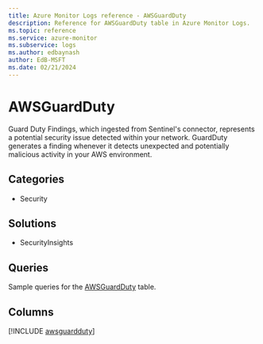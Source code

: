 ```yaml
---
title: Azure Monitor Logs reference - AWSGuardDuty
description: Reference for AWSGuardDuty table in Azure Monitor Logs.
ms.topic: reference
ms.service: azure-monitor
ms.subservice: logs
ms.author: edbaynash
author: EdB-MSFT
ms.date: 02/21/2024
---
```


# AWSGuardDuty

Guard Duty Findings, which ingested from Sentinel's connector, represents a potential security issue detected within your network. GuardDuty generates a finding whenever it detects unexpected and potentially malicious activity in your AWS environment.


## Categories

- Security

## Solutions

- SecurityInsights

## Queries

 Sample queries for the [AWSGuardDuty](/azure/azure-monitor/reference/queries/awsguardduty) table.


## Columns
  
[!INCLUDE [awsguardduty](.././tables/includes/awsguardduty-include.md)]
